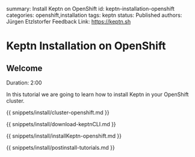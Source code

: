 summary: Install Keptn on OpenShift
id: keptn-installation-openshift
categories: openshift,installation
tags: keptn
status: Published 
authors: Jürgen Etzlstorfer
Feedback Link: https://keptn.sh


# Keptn Installation on OpenShift

## Welcome
Duration: 2:00

In this tutorial we are going to learn how to install Keptn in your OpenShift cluster.

{{ snippets/install/cluster-openshift.md }}

{{ snippets/install/download-keptnCLI.md }}

{{ snippets/install/installKeptn-openshift.md }}

{{ snippets/install/postinstall-tutorials.md }}
